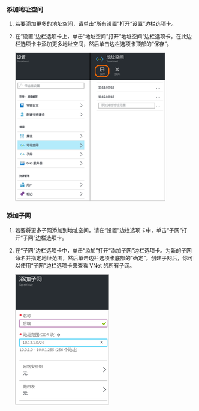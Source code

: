 ### 添加地址空间

1. 若要添加更多的地址空间，请单击“所有设置”打开“设置”边栏选项卡。 

2. 在“设置”边栏选项卡上，单击“地址空间”打开“地址空间”边栏选项卡。在此边栏选项卡中添加更多地址空间，然后单击边栏选项卡顶部的“保存”。

	![添加地址空间](./media/vpn-gateway-additional-address-space-include/address400.png)

### 添加子网 

1. 若要将更多子网添加到地址空间，请在“设置”边栏选项卡中，单击“子网”打开“子网”边栏选项卡。 

2. 在“子网”边栏选项卡中，单击“添加”打开“添加子网”边栏选项卡。为新的子网命名并指定地址范围，然后单击边栏选项卡底部的“确定”。创建子网后，你可以使用“子网”边栏选项卡来查看 VNet 的所有子网。


	![子网设置](./media/vpn-gateway-additional-address-space-include/addsubnet250.png)

<!---HONumber=Mooncake_0425_2016--->
